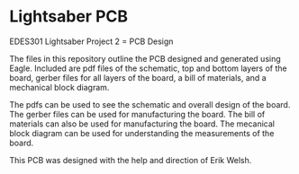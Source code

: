 # Lightsaber PCB
EDES301 Lightsaber Project 2 = PCB Design

The files in this repository outline the PCB designed and generated using Eagle. Included are pdf files of the schematic, top and bottom layers of the board, gerber files for all layers of the board, a bill of materials, and a mechanical block diagram. 

The pdfs can be used to see the schematic and overall design of the board.
The gerber files can be used for manufacturing the board.
The bill of materials can also be used for manufacturing the board.
The mecanical block diagram can be used for understanding the measurements of the board.

This PCB was designed with the help and direction of Erik Welsh.
